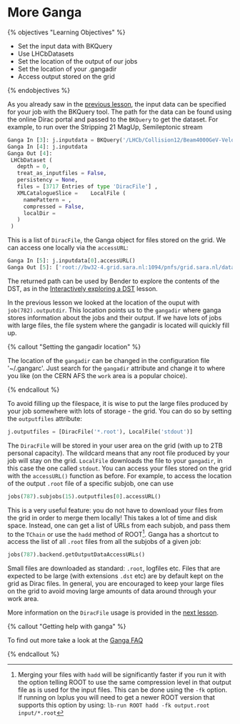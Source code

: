# More Ganga

{% objectives "Learning Objectives" %}

* Set the input data with BKQuery
* Use LHCbDatasets
* Set the location of the output of our jobs
* Set the location of your .gangadir
* Access output stored on the grid

{% endobjectives %} 

As you already saw in the [previous lesson](davinci-grid), the input data can be specified for your job with the BKQuery tool. The path for the data can be found using the online Dirac portal and passed to the `BKQuery` to get the dataset. For example, to run over the Stripping 21 MagUp, Semileptonic stream

```python
Ganga In [3]: j.inputdata = BKQuery('/LHCb/Collision12/Beam4000GeV-VeloClosed-MagUp/Real Data/Reco14/Stripping21r0p1a/90000000/SEMILEPTONIC.DST').getDataset()
Ganga In [4]: j.inputdata
Ganga Out [4]: 
 LHCbDataset (
   depth = 0,
   treat_as_inputfiles = False,
   persistency = None,
   files = [3717 Entries of type 'DiracFile'] ,
   XMLCatalogueSlice =    LocalFile (
     namePattern = ,
     compressed = False,
     localDir = 
   ) 
 )
```
This is a list of `DiracFile`, the Ganga object for files stored on the grid. We can access one locally via the `accessURL`:
```python
Ganga In [5]: j.inputdata[0].accessURL()
Ganga Out [5]: ['root://bw32-4.grid.sara.nl:1094/pnfs/grid.sara.nl/data/lhcb/LHCb/Collision12/SEMILEPTONIC.DST/00051179/0000/00051179_00006978_1.semileptonic.dst']
```
The returned path can be used by Bender to explore the contents of the DST, as in the [Interactively exploring a DST](interactive-dst) lesson.

In the previous lesson we looked at the location of the ouput with `job(782).outputdir`. This location points us to the `gangadir` where ganga stores information about the jobs and their output. If we have lots of jobs with large files, the file system where the gangadir is located will quickly fill up.

{% callout "Setting the gangadir location" %}

The location of the `gangadir` can be changed in the configuration file 
'~/.gangarc'. Just search for the `gangadir` attribute and change it to where 
you like (on the CERN AFS the `work` area is a popular choice).

{% endcallout %} 

To avoid filling up the filespace, it is wise to put the large files produced by your job somewhere with lots of storage - the grid. You can do so by setting the `outputfiles` attribute:

```python
j.outputfiles = [DiracFile('*.root'), LocalFile('stdout')]
```
The `DiracFile` will be stored in your user area on the grid (with up to 2TB personal capacity). The wildcard means that any root file produced by your job will stay on the grid. `LocalFile` downloads the file to your `gangadir`, in this case the one called `stdout`.
You can access your files stored on the grid with the `accessURL()` function as before. 
For example, to access the location of the output `.root` file of a specific subjob, one can use 

```python
jobs(787).subjobs(15).outputfiles[0].accessURL()
```
This is a very useful feature: you do not have to download your files from the grid in order to merge them locally! This takes a lot of time and disk space.
Instead, one can get a list of URLs from each subjob, and pass them to the `TChain` or use the `hadd` method of ROOT[^1]. 
Ganga has a shortcut to access the list of all `.root` files from all the subjobs of a given job:

```python
jobs(787).backend.getOutputDataAccessURLs()
```

Small files are downloaded as standard: `.root`, logfiles etc. Files that are expected to be large (with extensions `.dst` etc) are by default kept on the grid as Dirac files. In general, you are encouraged to keep your large files on the grid to avoid moving large amounts of data around through your work area. 

More information on the `DiracFile` usage is provided in the [next lesson](eos-storage).


{% callout "Getting help with ganga" %}

To find out more take a look at the [Ganga 
FAQ](https://twiki.cern.ch/twiki/bin/view/LHCb/FAQ/GangaLHCbFAQ)

{% endcallout %} 

[^1]: Merging your files with `hadd` will be significantly faster if you run it with the option telling ROOT to use the same compression level in that output file as is used for the input files. This can be done using the `-fk` option. If running on lxplus you will need to get a newer ROOT version that supports this option by using: `lb-run ROOT hadd -fk output.root input/*.root`
